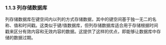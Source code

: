 ### 1.1.3 列存储数据库

列存储数据库在键空间内以列的方式存储数据，其中的键空间基于独一无二的名称、值和时间戳。这类似于键/值数据库，但列存储数据库适合用于存储根据时间戳来区分有效内容和无效内容的数据。这提供了这样的优点，即能够让数据库中存储的数据过期。

